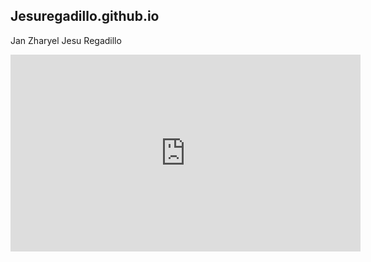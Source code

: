 ## Jesuregadillo.github.io
Jan Zharyel Jesu Regadillo



<iframe width="560" height="315" src="https://www.youtube.com/embed/lkO-DJ7oJhY?si=UMfC6NzTdCygcKq7" title="YouTube video player" frameborder="0" allow="accelerometer; autoplay; clipboard-write; encrypted-media; gyroscope; picture-in-picture; web-share" allowfullscreen></iframe>



